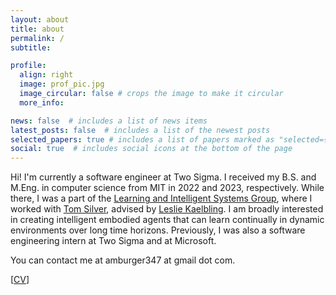 ```yaml
---
layout: about
title: about
permalink: /
subtitle: 

profile:
  align: right
  image: prof_pic.jpg
  image_circular: false # crops the image to make it circular
  more_info: 

news: false  # includes a list of news items
latest_posts: false  # includes a list of the newest posts
selected_papers: true # includes a list of papers marked as "selected={true}"
social: true  # includes social icons at the bottom of the page
---
```


Hi! I'm currently a software engineer at Two Sigma. I received my B.S. and M.Eng. in computer science from MIT in 2022 and 2023, respectively. While there, I was a part of the [Learning and Intelligent Systems Group](https://lis.csail.mit.edu/), where I worked with [Tom Silver](https://web.mit.edu/tslvr/www/), advised by [Leslie Kaelbling](https://people.csail.mit.edu/lpk/). I am broadly interested in creating intelligent embodied agents that can learn continually in dynamic environments over long time horizons. Previously, I was also a software engineering intern at Two Sigma and at Microsoft.

You can contact me at amburger347 at gmail dot com.

[[CV](https://amburger66.github.io/assets/pdf/Li_Amber_CV.pdf)]
